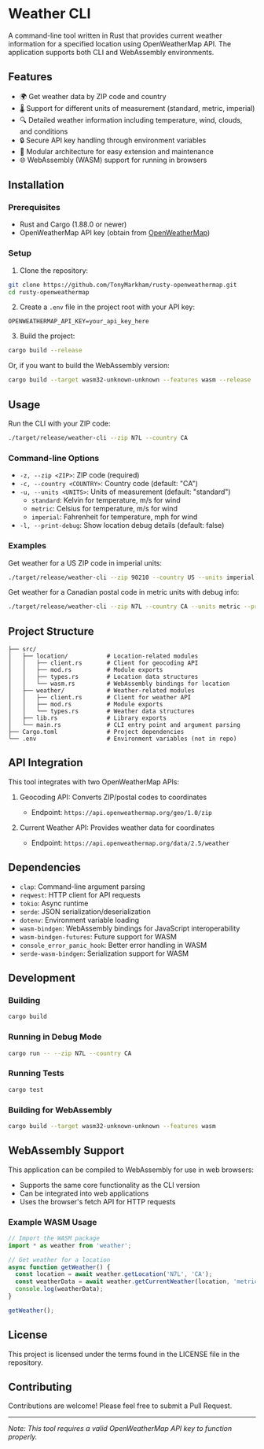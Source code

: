 ﻿# Weather CLI

A command-line tool written in Rust that provides current weather information for a specified location using OpenWeatherMap API. The application supports both CLI and WebAssembly environments.

## Features

- 🌍 Get weather data by ZIP code and country
- 🌡️ Support for different units of measurement (standard, metric, imperial)
- 🔍 Detailed weather information including temperature, wind, clouds, and conditions
- 🔒 Secure API key handling through environment variables
- 🧩 Modular architecture for easy extension and maintenance
- 🌐 WebAssembly (WASM) support for running in browsers

## Installation

### Prerequisites

- Rust and Cargo (1.88.0 or newer)
- OpenWeatherMap API key (obtain from [OpenWeatherMap](https://openweathermap.org/api))

### Setup

1. Clone the repository:

```bash
git clone https://github.com/TonyMarkham/rusty-openweathermap.git
cd rusty-openweathermap
```

2. Create a `.env` file in the project root with your API key:

```
OPENWEATHERMAP_API_KEY=your_api_key_here
```

3. Build the project:

```bash
cargo build --release
```

Or, if you want to build the WebAssembly version:

```bash
cargo build --target wasm32-unknown-unknown --features wasm --release
```

## Usage

Run the CLI with your ZIP code:

```bash
./target/release/weather-cli --zip N7L --country CA
```

### Command-line Options

- `-z, --zip <ZIP>`: ZIP code (required)
- `-c, --country <COUNTRY>`: Country code (default: "CA")
- `-u, --units <UNITS>`: Units of measurement (default: "standard")
  - `standard`: Kelvin for temperature, m/s for wind
  - `metric`: Celsius for temperature, m/s for wind
  - `imperial`: Fahrenheit for temperature, mph for wind
- `-l, --print-debug`: Show location debug details (default: false)

### Examples

Get weather for a US ZIP code in imperial units:

```bash
./target/release/weather-cli --zip 90210 --country US --units imperial
```

Get weather for a Canadian postal code in metric units with debug info:

```bash
./target/release/weather-cli --zip N7L --country CA --units metric --print-debug
```

## Project Structure

```
├── src/
│   ├── location/           # Location-related modules
│   │   ├── client.rs       # Client for geocoding API
│   │   ├── mod.rs          # Module exports
│   │   ├── types.rs        # Location data structures
│   │   └── wasm.rs         # WebAssembly bindings for location
│   ├── weather/            # Weather-related modules
│   │   ├── client.rs       # Client for weather API
│   │   ├── mod.rs          # Module exports
│   │   └── types.rs        # Weather data structures
│   ├── lib.rs              # Library exports
│   └── main.rs             # CLI entry point and argument parsing
├── Cargo.toml              # Project dependencies
└── .env                    # Environment variables (not in repo)
```

## API Integration

This tool integrates with two OpenWeatherMap APIs:

1. Geocoding API: Converts ZIP/postal codes to coordinates
   - Endpoint: `https://api.openweathermap.org/geo/1.0/zip`

2. Current Weather API: Provides weather data for coordinates
   - Endpoint: `https://api.openweathermap.org/data/2.5/weather`

## Dependencies

- `clap`: Command-line argument parsing
- `reqwest`: HTTP client for API requests
- `tokio`: Async runtime
- `serde`: JSON serialization/deserialization
- `dotenv`: Environment variable loading
- `wasm-bindgen`: WebAssembly bindings for JavaScript interoperability
- `wasm-bindgen-futures`: Future support for WASM
- `console_error_panic_hook`: Better error handling in WASM
- `serde-wasm-bindgen`: Serialization support for WASM

## Development

### Building

```bash
cargo build
```

### Running in Debug Mode

```bash
cargo run -- --zip N7L --country CA
```

### Running Tests

```bash
cargo test
```

### Building for WebAssembly

```bash
cargo build --target wasm32-unknown-unknown --features wasm
```

## WebAssembly Support

This application can be compiled to WebAssembly for use in web browsers:

- Supports the same core functionality as the CLI version
- Can be integrated into web applications
- Uses the browser's fetch API for HTTP requests

### Example WASM Usage

```javascript
// Import the WASM package
import * as weather from 'weather';

// Get weather for a location
async function getWeather() {
  const location = await weather.getLocation('N7L', 'CA');
  const weatherData = await weather.getCurrentWeather(location, 'metric');
  console.log(weatherData);
}

getWeather();
```

## License

This project is licensed under the terms found in the LICENSE file in the repository.

## Contributing

Contributions are welcome! Please feel free to submit a Pull Request.

---

*Note: This tool requires a valid OpenWeatherMap API key to function properly.*
